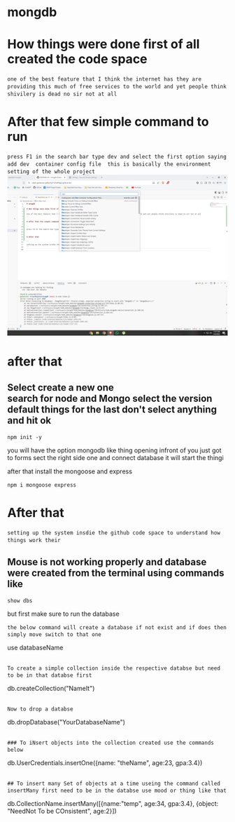 # mongdb

# How things were done first of all created the code space
``
one of the best feature that I think the internet has they are providing this much of free services to the world and yet people think shivilery is dead no sir not at all
``

# After that few simple command to run 

``
press F1 in the search bar type dev and select the first option saying add dev 
container config file 
this is basically the environment setting of the whole project
``
![Reference for the setup](./codepace%20connecting%20to%20mongo%20in%20github%20.png)


# after that 
Select create a new one<br>
search for node and Mongo select the version default things for the last don't select anything and hit ok
---

```
npm init -y
```

you will have the option mongodb like thing opening infront of you just got to forms sect the right side one and connect database it will start the thingi 


after that install the mongoose and express
```
npm i mongoose express
```



# After that 

``
setting up the system insdie the github code space to understand how things work their
``


## Mouse is not working properly and database were created from the terminal using commands like 
```
show dbs
```
but first make sure to run the database

```
the below command will create a database if not exist and if does then simply move switch to that one 

```
use databaseName
```

To create a simple collection inside the respective databse but need to be in that databse first

```
db.createCollection("NameIt")
```

Now to drop a databse 
```
db.dropDatabase("YourDatabaseName")
```

### To iNsert objects into the collection created use the commands below
```
db.UserCredentials.insertOne({name: "theName", age:23, gpa:3.4})
```

## To insert many Set of objects at a time useing the command called insertMany first need to be in the databse use mood or thing like that 

```
db.CollectionName.insertMany([{name:"temp", age:34, gpa:3.4}, {object: "NeedNot To be COnsistent", age:2}])
```
